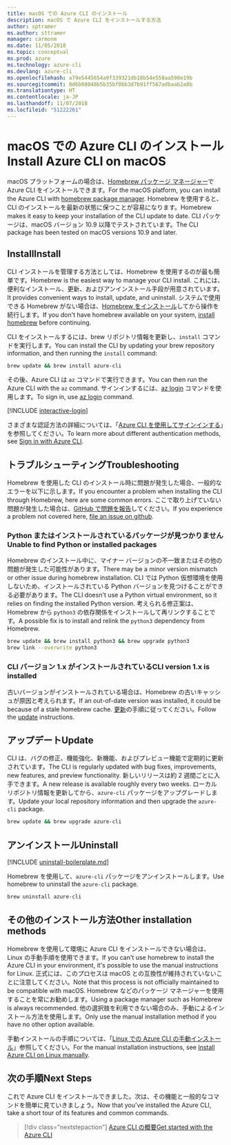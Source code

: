 ```yaml
---
title: macOS での Azure CLI のインストール
description: macOS で Azure CLI をインストールする方法
author: sptramer
ms.author: sttramer
manager: carmonm
ms.date: 11/05/2018
ms.topic: conceptual
ms.prod: azure
ms.technology: azure-cli
ms.devlang: azure-cli
ms.openlocfilehash: a79e5445654a9f339321db18b54e558aa598e19b
ms.sourcegitcommit: 0d6b08048b5b35bf0bb3d7b91ff567adbaab2a8b
ms.translationtype: HT
ms.contentlocale: ja-JP
ms.lasthandoff: 11/07/2018
ms.locfileid: "51222261"
---
```

# <a name="install-azure-cli-on-macos"></a><span data-ttu-id="ca0c5-103">macOS での Azure CLI のインストール</span><span class="sxs-lookup"><span data-stu-id="ca0c5-103">Install Azure CLI on macOS</span></span>

<span data-ttu-id="ca0c5-104">macOS プラットフォームの場合は、[Homebrew パッケージ マネージャー](https://brew.sh)で Azure CLI をインストールできます。</span><span class="sxs-lookup"><span data-stu-id="ca0c5-104">For the macOS platform, you can install the Azure CLI with [homebrew package manager](https://brew.sh).</span></span> <span data-ttu-id="ca0c5-105">Homebrew を使用すると、CLI のインストールを最新の状態に保つことが容易になります。</span><span class="sxs-lookup"><span data-stu-id="ca0c5-105">Homebrew makes it easy to keep your installation of the CLI update to date.</span></span> <span data-ttu-id="ca0c5-106">CLI パッケージは、macOS バージョン 10.9 以降でテストされています。</span><span class="sxs-lookup"><span data-stu-id="ca0c5-106">The CLI package has been tested on macOS versions 10.9 and later.</span></span>

## <a name="install"></a><span data-ttu-id="ca0c5-107">Install</span><span class="sxs-lookup"><span data-stu-id="ca0c5-107">Install</span></span>

<span data-ttu-id="ca0c5-108">CLI インストールを管理する方法としては、Homebrew を使用するのが最も簡単です。</span><span class="sxs-lookup"><span data-stu-id="ca0c5-108">Homebrew is the easiest way to manage your CLI install.</span></span> <span data-ttu-id="ca0c5-109">これには、便利なインストール、更新、およびアンインストール手段が用意されています。</span><span class="sxs-lookup"><span data-stu-id="ca0c5-109">It provides convenient ways to install, update, and uninstall.</span></span>
<span data-ttu-id="ca0c5-110">システムで使用できる Homebrew がない場合は、[Homebrew をインストール](https://docs.brew.sh/Installation.html)してから操作を続行します。</span><span class="sxs-lookup"><span data-stu-id="ca0c5-110">If you don't have homebrew available on your system, [install homebrew](https://docs.brew.sh/Installation.html) before continuing.</span></span>

<span data-ttu-id="ca0c5-111">CLI をインストールするには、brew リポジトリ情報を更新し、`install` コマンドを実行します。</span><span class="sxs-lookup"><span data-stu-id="ca0c5-111">You can install the CLI by updating your brew repository information, and then running the `install` command:</span></span>

```bash
brew update && brew install azure-cli
```

<span data-ttu-id="ca0c5-112">その後、Azure CLI は `az` コマンドで実行できます。</span><span class="sxs-lookup"><span data-stu-id="ca0c5-112">You can then run the Azure CLI with the `az` command.</span></span> <span data-ttu-id="ca0c5-113">サインインするには、[az login](/cli/azure/reference-index#az-login) コマンドを使用します。</span><span class="sxs-lookup"><span data-stu-id="ca0c5-113">To sign in, use [az login](/cli/azure/reference-index#az-login) command.</span></span>

[!INCLUDE [interactive-login](includes/interactive-login.md)]

<span data-ttu-id="ca0c5-114">さまざまな認証方法の詳細については、「[Azure CLI を使用してサインインする](authenticate-azure-cli.md)」を参照してください。</span><span class="sxs-lookup"><span data-stu-id="ca0c5-114">To learn more about different authentication methods, see [Sign in with Azure CLI](authenticate-azure-cli.md).</span></span>

## <a name="troubleshooting"></a><span data-ttu-id="ca0c5-115">トラブルシューティング</span><span class="sxs-lookup"><span data-stu-id="ca0c5-115">Troubleshooting</span></span>

<span data-ttu-id="ca0c5-116">Homebrew を使用した CLI のインストール時に問題が発生した場合、一般的なエラーを以下に示します。</span><span class="sxs-lookup"><span data-stu-id="ca0c5-116">If you encounter a problem when installing the CLI through Homebrew, here are some common errors.</span></span> <span data-ttu-id="ca0c5-117">ここで取り上げていない問題が発生した場合は、[GitHub で問題を報告](https://github.com/Azure/azure-cli/issues)してください。</span><span class="sxs-lookup"><span data-stu-id="ca0c5-117">If you experience a problem not covered here, [file an issue on github](https://github.com/Azure/azure-cli/issues).</span></span>

### <a name="unable-to-find-python-or-installed-packages"></a><span data-ttu-id="ca0c5-118">Python またはインストールされているパッケージが見つかりません</span><span class="sxs-lookup"><span data-stu-id="ca0c5-118">Unable to find Python or installed packages</span></span>

<span data-ttu-id="ca0c5-119">Homebrew のインストール中に、マイナー バージョンの不一致またはその他の問題が発生した可能性があります。</span><span class="sxs-lookup"><span data-stu-id="ca0c5-119">There may be a minor version mismatch or other issue during homebrew installation.</span></span> <span data-ttu-id="ca0c5-120">CLI では Python 仮想環境を使用しないため、インストールされている Python バージョンを見つけることができる必要があります。</span><span class="sxs-lookup"><span data-stu-id="ca0c5-120">The CLI doesn't use a Python virtual environment, so it relies on finding the installed Python version.</span></span> <span data-ttu-id="ca0c5-121">考えられる修正案は、Homebrew から `python3` の依存関係をインストールして再リンクすることです。</span><span class="sxs-lookup"><span data-stu-id="ca0c5-121">A possible fix is to install and relink the `python3` dependency from Homebrew.</span></span>

```bash
brew update && brew install python3 && brew upgrade python3
brew link --overwrite python3
```

### <a name="cli-version-1x-is-installed"></a><span data-ttu-id="ca0c5-122">CLI バージョン 1.x がインストールされている</span><span class="sxs-lookup"><span data-stu-id="ca0c5-122">CLI version 1.x is installed</span></span>

<span data-ttu-id="ca0c5-123">古いバージョンがインストールされている場合は、Homebrew の古いキャッシュが原因と考えられます。</span><span class="sxs-lookup"><span data-stu-id="ca0c5-123">If an out-of-date version was installed, it could be because of a stale homebrew cache.</span></span> <span data-ttu-id="ca0c5-124">[更新](#Update)の手順に従ってください。</span><span class="sxs-lookup"><span data-stu-id="ca0c5-124">Follow the [update](#Update) instructions.</span></span>

## <a name="update"></a><span data-ttu-id="ca0c5-125">アップデート</span><span class="sxs-lookup"><span data-stu-id="ca0c5-125">Update</span></span>

<span data-ttu-id="ca0c5-126">CLI は、バグの修正、機能強化、新機能、およびプレビュー機能で定期的に更新されています。</span><span class="sxs-lookup"><span data-stu-id="ca0c5-126">The CLI is regularly updated with bug fixes, improvements, new features, and preview functionality.</span></span> <span data-ttu-id="ca0c5-127">新しいリリースは約 2 週間ごとに入手できます。</span><span class="sxs-lookup"><span data-stu-id="ca0c5-127">A new release is available roughly every two weeks.</span></span> <span data-ttu-id="ca0c5-128">ローカル リポジトリ情報を更新してから、`azure-cli` パッケージをアップグレードします。</span><span class="sxs-lookup"><span data-stu-id="ca0c5-128">Update your local repository information and then upgrade the `azure-cli` package.</span></span>

```bash
brew update && brew upgrade azure-cli
```

## <a name="uninstall"></a><span data-ttu-id="ca0c5-129">アンインストール</span><span class="sxs-lookup"><span data-stu-id="ca0c5-129">Uninstall</span></span>

[!INCLUDE [uninstall-boilerplate.md](includes/uninstall-boilerplate.md)]

<span data-ttu-id="ca0c5-130">Homebrew を使用して、`azure-cli` パッケージをアンインストールします。</span><span class="sxs-lookup"><span data-stu-id="ca0c5-130">Use homebrew to uninstall the `azure-cli` package.</span></span>

```bash
brew uninstall azure-cli
```

## <a name="other-installation-methods"></a><span data-ttu-id="ca0c5-131">その他のインストール方法</span><span class="sxs-lookup"><span data-stu-id="ca0c5-131">Other installation methods</span></span>

<span data-ttu-id="ca0c5-132">Homebrew を使用して環境に Azure CLI をインストールできない場合は、Linux の手動手順を使用できます。</span><span class="sxs-lookup"><span data-stu-id="ca0c5-132">If you can't use homebrew to install the Azure CLI in your environment, it's possible to use the manual instructions for Linux.</span></span> <span data-ttu-id="ca0c5-133">正式には、このプロセスは macOS との互換性が維持されていないことに注意してください。</span><span class="sxs-lookup"><span data-stu-id="ca0c5-133">Note that this process is not officially maintained to be compatible with macOS.</span></span> <span data-ttu-id="ca0c5-134">Homebrew などのパッケージ マネージャーを使用することを常にお勧めします。</span><span class="sxs-lookup"><span data-stu-id="ca0c5-134">Using a package manager such as Homebrew is always recommended.</span></span> <span data-ttu-id="ca0c5-135">他の選択肢を利用できない場合のみ、手動によるインストール方法を使用します。</span><span class="sxs-lookup"><span data-stu-id="ca0c5-135">Only use the manual installation method if you have no other option available.</span></span>

<span data-ttu-id="ca0c5-136">手動インストールの手順については、「[Linux での Azure CLI の手動インストール](install-azure-cli-linux.md)」参照してください。</span><span class="sxs-lookup"><span data-stu-id="ca0c5-136">For the manual installation instructions, see [Install Azure CLI on Linux manually](install-azure-cli-linux.md).</span></span>

## <a name="next-steps"></a><span data-ttu-id="ca0c5-137">次の手順</span><span class="sxs-lookup"><span data-stu-id="ca0c5-137">Next Steps</span></span>

<span data-ttu-id="ca0c5-138">これで Azure CLI をインストールできました。次は、その機能と一般的なコマンドを簡単に見ていきましょう。</span><span class="sxs-lookup"><span data-stu-id="ca0c5-138">Now that you've installed the Azure CLI, take a short tour of its features and common commands.</span></span>

> [!div class="nextstepaction"]
> [<span data-ttu-id="ca0c5-139">Azure CLI の概要</span><span class="sxs-lookup"><span data-stu-id="ca0c5-139">Get started with the Azure CLI</span></span>](get-started-with-azure-cli.md)
